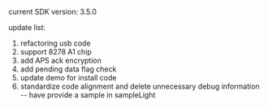 current SDK version: 3.5.0

update list:
1) refactoring usb code
2) support 8278 A1 chip
3) add APS ack encryption
4) add pending data flag check 
5) update demo for install code
6) standardize code alignment and delete unnecessary debug information
    -- have provide a sample in sampleLight